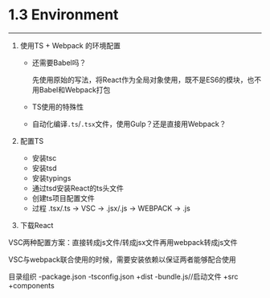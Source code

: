 # 1.3 Environment

---

1. 使用TS + Webpack 的环境配置
    * 还需要Babel吗？
    
      先使用原始的写法，将React作为全局对象使用，既不是ES6的模块，也不用Babel和Webpack打包
      
    * TS使用的特殊性
    * 自动化编译`.ts`/`.tsx`文件，使用Gulp？还是直接用Webpack？

2. 配置TS
    * 安装tsc
    * 安装tsd
    * 安装typings
    * 通过tsd安装React的ts头文件
    * 创建ts项目配置文件
    * 过程 .tsx/.ts -> VSC -> .jsx/.js -> WEBPACK -> .js
   
3. 下载React

VSC两种配置方案：直接转成js文件/转成jsx文件再用webpack转成js文件

VSC与webpack联合使用的时候，需要安装依赖以保证两者能够配合使用


目录组织
-package.json
-tsconfig.json
+dist
    -bundle.js//启动文件
+src
    +components